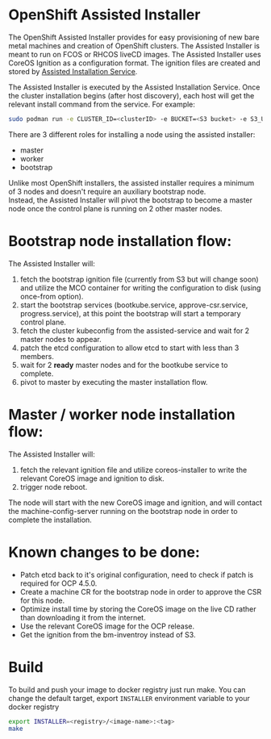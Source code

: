 # OpenShift Assisted Installer
The OpenShift Assisted Installer provides for easy provisioning of new bare metal machines and creation of OpenShift clusters.
The Assisted Installer is meant to run on FCOS or RHCOS liveCD images.
The Assisted Installer uses CoreOS Ignition as a configuration format. The ignition files are created and stored by [Assisted Installation Service](https://github.com/openshift/assisted-service).

The Assisted Installer is executed by the Assisted Installation Service. Once the cluster installation begins (after host discovery), each host will get the relevant install command from the service. For example:
```bash
sudo podman run -e CLUSTER_ID=<clusterID> -e BUCKET=<S3 bucket> -e S3_URL=<S3 url> -e DEVICE=<boot disk> -v /dev:/dev:rw --privileged --pid=host  quay.io/openshift/assisted-installer:latest -r <node role>
```

There are 3 different roles for installing a node using the assisted installer: 
 - master
 - worker
 - bootstrap

Unlike most OpenShift installers, the assisted installer requires a minimum of 3 nodes and doesn't require an auxiliary bootstrap node. \
Instead, the Assisted Installer will pivot the bootstrap to become a master node once the control plane is running on 2 other master nodes.

# Bootstrap node installation flow:
The Assisted Installer will:
1. fetch the bootstrap ignition file (currently from S3 but will change soon) and utilize the MCO container for writing the configuration to disk (using once-from option).
1. start the bootstrap services (bootkube.service, approve-csr.service, progress.service), at this point the bootstrap will start a temporary control plane.
1. fetch the cluster kubeconfig from the assisted-service and wait for 2 master nodes to appear.
1. patch the etcd configuration to allow etcd to start with less than 3 members.
1. wait for 2 **ready** master nodes and for the bootkube service to complete.
1. pivot to master by executing the master installation flow.

# Master / worker node installation flow:
The Assisted Installer will:
1. fetch the relevant ignition file and utilize coreos-installer to write the relevant CoreOS image and ignition to disk.
1. trigger node reboot.

The node will start with the new CoreOS image and ignition, and will contact the machine-config-server running on the bootstrap node in order to complete the installation.

# Known changes to be done:
 - Patch etcd back to it's original configuration, need to check if patch is required for OCP 4.5.0.
 - Create a machine CR for the bootstrap node in order to approve the CSR for this node.
 - Optimize install time by storing the CoreOS image on the live CD rather than downloading it from the internet.
 - Use the relevant CoreOS image for the OCP release.
 - Get the ignition from the bm-inventroy instead of S3.

# Build
To build and push your image to docker registry  just run make.
You can change the default target, export `INSTALLER` environment variable to your docker registry

```bash
export INSTALLER=<registry>/<image-name>:<tag>
make
```
